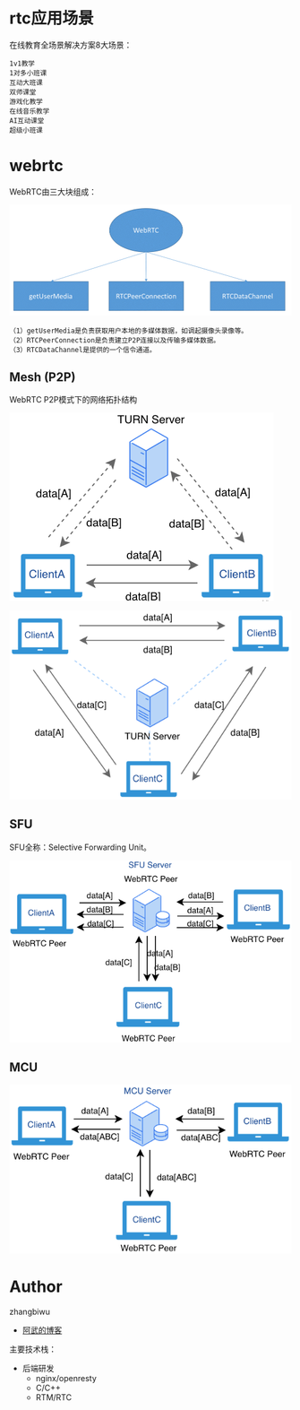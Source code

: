 # rtc应用场景

在线教育全场景解决方案8大场景：

	1v1教学
	1对多小班课
	互动大班课
	双师课堂
	游戏化教学
	在线音乐教学
	AI互动课堂
	超级小班课

# webrtc

WebRTC由三大块组成：

![WebRTC的组成](/img/webrtc.png)

	（1）getUserMedia是负责获取用户本地的多媒体数据，如调起摄像头录像等。
	（2）RTCPeerConnection是负责建立P2P连接以及传输多媒体数据。
	（3）RTCDataChannel是提供的一个信令通道。


## Mesh (P2P)

WebRTC P2P模式下的网络拓扑结构

![P2P](/img/webrtc-p2p.png)

![Mesh](/img/webrtc-mesh.png)


## SFU

SFU全称：Selective Forwarding Unit。

![SFU](/img/webrtc-sfu.png)

## MCU

![MCU](/img/webrtc-mcu.png)


# Author

zhangbiwu

- [阿武的博客](https://cherishman2005.github.io/)

主要技术栈：

* 后端研发
  * nginx/openresty
  * C/C++
  * RTM/RTC
